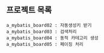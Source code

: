 ## 프로젝트 목록
	a_mybatis_board02 : 자동생성키 받기
	a_mybatis_board03 : 검색처리
	a_mybatis_board04 : 동적 카테고리 생성
	a_mybatis_board05 : 페이징 처리
	

	